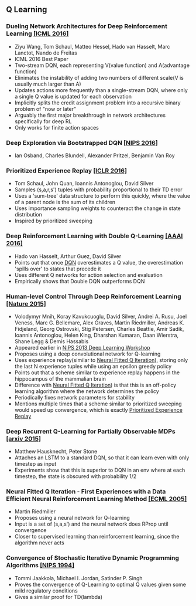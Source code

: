 ## Q Learning
  
### Dueling Network Architectures for Deep Reinforcement Learning [[ICML 2016]](https://arxiv.org/pdf/1511.06581.pdf)
  - Ziyu Wang, Tom Schaul, Matteo Hessel, Hado van Hasselt, Marc Lanctot, Nando de Freitas
  - ICML 2016 Best Paper
  - Two-stream DQN, each representing V(value function) and A(advantage function)
  - Elinimates the instability of adding two numbers of different scale(V is usually much larger than A)
  - Updates actions more frequently than a single-stream DQN, where only a single Q value is updated for each observation
  - Implicitly splits the credit assignment problem into a recursive binary problem of "now or later"
  - Arguably the first major breakthrough in network architectures specifically for deep RL
  - Only works for finite action spaces
  
### Deep Exploration via Bootstrapped DQN [[NIPS 2016]](https://arxiv.org/pdf/1602.04621v3.pdf)

  - Ian Osband, Charles Blundell, Alexander Pritzel, Benjamin Van Roy
  
### Prioritized Experience Replay [[ICLR 2016]](https://arxiv.org/pdf/1511.05952.pdf)
  - Tom Schaul, John Quan, Ioannis Antonoglou, David Silver
  - Samples (s,a,r,s') tuples with probability proportional to their TD error
  - Uses a 'sum-tree' data structure to perform this quickly, where the value of a parent node is the sum of its children
  - Uses importance sampling weights to counteract the change in state distribution
  - Inspired by prioritized sweeping
  
### Deep Reinforcement Learning with Double Q-Learning [[AAAI 2016]](https://arxiv.org/pdf/1509.06461.pdf)
  - Hado van Hasselt, Arthur Guez, David Silver
  - Points out that once [DQN](https://github.com/yoonholee/Reinforcement-Learning-Survey/blob/master/q_learning.md#playing-atari-with-deep-reinforcement-learning-nips-2014-deep-learning-workshop) overestimates a Q value, the overestimation 'spills over' to states that precede it
  - Uses different Q networks for action selection and evaluation
  - Empirically shows that Double DQN outperforms DQN
  
### Human-level Control Through Deep Reinforcement Learning [[Nature 2015]](http://home.uchicago.edu/~arij/journalclub/papers/2015_Mnih_et_al.pdf)
  - Volodymyr Mnih, Koray Kavukcuoglu, David Silver, Andrei A. Rusu, Joel Veness, Marc G. Bellemare, Alex Graves, Martin Riedmiller, Andreas K. Fidjeland, Georg Ostrovski, Stig Petersen, Charles Beattie, Amir Sadik, Ioannis Antonoglou, Helen King, Dharshan Kumaran, Daan Wierstra, Shane Legg & Demis Hassabis
  - Appeared earlier in [NIPS 2013 Deep Learning Workshop](https://arxiv.org/pdf/1312.5602.pdf)
  - Proposes using a deep convolutional network for Q-learning
  - Uses experience replay(similar to  [Neural Fitted Q Iteration](https://github.com/yoonholee/Reinforcement-Learning-Survey/blob/master/q_learning.md#neural-fitted-q-iteration---first-experiences-with-a-data-efficient-neural-reinforcement-learning-method-ecml-2005)), storing only the last N experience tuples while using an epsilon greedy policy
  - Points out that a scheme similar to experience replay happens in the hippocampus of the mammalian brain
  - Difference with [Neural Fitted Q Iteration](https://github.com/yoonholee/Reinforcement-Learning-Survey/blob/master/q_learning.md#neural-fitted-q-iteration---first-experiences-with-a-data-efficient-neural-reinforcement-learning-method-ecml-2005)) is that this is an off-policy learning algorithm where the network determines the policy
  - Periodically fixes network parameters for stability
  - Mentions multiple times that a scheme similar to prioritized sweeping would speed up convergence, which is exactly [Prioritized Experience Replay](https://github.com/yoonholee/Reinforcement-Learning-Survey/blob/master/q_learning.md#prioritized-experience-replay-iclr-2016)
  
### Deep Recurrent Q-Learning for Partially Observable MDPs [[arxiv 2015]](https://arxiv.org/pdf/1507.06527v3.pdf)
  - Matthew Hausknecht, Peter Stone
  - Attaches an LSTM to a standard DQN, so that it can learn even with only timestep as input
  - Experiments show that this is superior to DQN in an env where at each timestep, the state is obscured with probability 1/2
  
### Neural Fitted Q Iteration - First Experiences with a Data Efficient Neural Reinforcement Learning Method [[ECML 2005]](http://ml.informatik.uni-freiburg.de/_media/publications/rieecml05.pdf)
  - Martin Riedmiller
  - Proposes using a neural network for Q-learning
  - Input is a set of (s,a,s') and the neural network does RProp until convergence
  - Closer to supervised learning than reinforcement learning, since the algorithm never acts

### Convergence of Stochastic Iterative Dynamic Programming Algorithms [[NIPS 1994]](http://papers.nips.cc/paper/764-convergence-of-stochastic-iterative-dynamic-programming-algorithms.pdf)
  - Tommi Jaakkola, Michael I. Jordan, Satinder P. Singh
  - Proves the convergence of Q-Learning to optimal Q values given some mild regulatory conditions
  - Gives a similar proof for TD(lambda)
  
